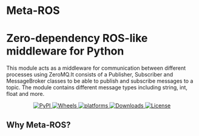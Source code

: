 # Meta-ROS

# Zero-dependency ROS-like middleware for Python
This module acts as a middleware for communication between different processes using ZeroMQ.It consists of a Publisher, Subscriber and MessageBroker classes to be able to publish and subscribe messages to a topic. The module contains different message types including string, int, float and more.

<p align="center">
    <a href="https://pypi.org/project/metaros/">
        <img alt="PyPI" src="https://img.shields.io/pypi/v/metaros">
    </a>
    <a href="https://github.com/AnshulRanjan2004/Meta-ROS/actions/workflows/python-publish.yml">
        <img alt="Wheels" src="https://github.com/AnshulRanjan2004/Meta-ROS/actions/workflows/python-publish.yml/badge.svg">
    </a>
    <a href="https://github.com/AnshulRanjan2004/Meta-ROS">
    	<img src="https://img.shields.io/badge/platform-Linux%20%7C%20Windows%20%7C%20macOS-blue.svg" alt="platforms" />
    </a>
    <a href="https://github.com/AnshulRanjan2004/Meta-ROS">
    	<img src="https://static.pepy.tech/badge/metaros" alt="Downloads" />
    </a>
    <a href="https://github.com/AnshulRanjan2004/Meta-ROS/blob/main/LICENSE">
        <img alt="License" src="https://img.shields.io/badge/License-BSD_3--Clause-blue.svg">
    </a>
    <br/>
</p>

## Why Meta-ROS?
